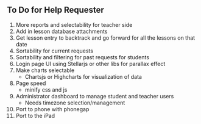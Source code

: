 To Do for Help Requester
-------------------------
1. More reports and selectability for teacher side
1. Add in lesson database attachments
1. Get lesson entry to backtrack and go forward for all the lessons on that date
1. Sortability for current requests
1. Sortability and filtering for past requests for students
1. Login page UI using Stellarjs or other libs for parallax effect
1. Make charts selectable
	* Chartsjs or Highcharts for visualization of data
1. Page speed
	* minify css and js
1. Administrator dashboard to manage student and teacher users
	* Needs timezone selection/management
1. Port to phone with phonegap
1. Port to the iPad